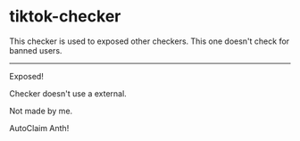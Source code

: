 # tiktok-checker
This checker is used to exposed other checkers. This one doesn't check for banned users.


---------------------------------------------------------------------------------------------------

Exposed!

Checker doesn't use a external.

Not made by me.


AutoClaim Anth!
